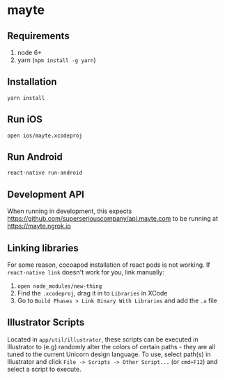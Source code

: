 # mayte

## Requirements

1. node 6+
1. yarn (`npm install -g yarn`)

## Installation

    yarn install

## Run iOS

    open ios/mayte.xcodeproj

## Run Android

    react-native run-android

## Development API

When running in development, this expects https://github.com/superseriouscompany/api.mayte.com to be running at https://mayte.ngrok.io

## Linking libraries

For some reason, cocoapod installation of react pods is not working. If `react-native link` doesn't work for you, link manually:

1. `open node_modules/new-thing`
1. Find the `.xcodeproj`, drag it in to `Libraries` in XCode
1. Go to `Build Phases > Link Binary With Libraries` and add the `.a` file

## Illustrator Scripts

Located in `app/util/illustrator`, these scripts can be executed in Illustrator to (e.g) randomly alter the colors of certain paths - they are all tuned to the current Unicorn design language. To use, select path(s) in Illustrator and click `File -> Scripts -> Other Script...` (or `cmd+F12`) and select a script to execute.
